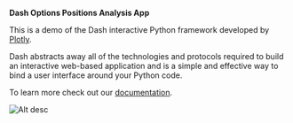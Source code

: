 **Dash Options Positions Analysis App**

This is a demo of the Dash interactive Python framework developed by [Plotly](https://plot.ly/).

Dash abstracts away all of the technologies and protocols required to build an interactive web-based application and is a simple and effective way to bind a user interface around your Python code.

To learn more check out our [documentation](https://plot.ly/dash).

![Alt desc](https://github.com/aspiringfastlaner/SPX-Put-Selling/blob/master/Positions%20Analysis/screenshots/Screenshot1.png)
